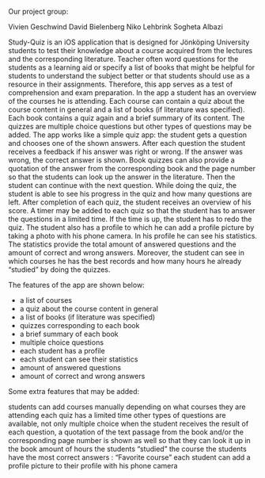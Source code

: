 Our project group:

Vivien Geschwind
David Bielenberg
Niko Lehbrink
Sogheta Albazi


Study-Quiz
is an iOS application that is designed for Jönköping University students to test their knowledge about a course acquired from the lectures and the corresponding literature. Teacher often word questions for the students as a learning aid or specify a list of books that might be helpful for students to understand the subject better or that students should use as a resource in their assignments. Therefore, this app serves as a test of comprehension and exam preparation. 
In the app a student has an overview of the courses he is attending. Each course can contain a quiz about the course content in general and a list of books (if literature was specified). Each book contains a quiz again and a brief summary of its content. The quizzes are multiple choice questions but other types of questions may be added. The app works like a simple quiz app: the student gets a question and chooses one of the shown answers. After each question the student receives a feedback if his answer was right or wrong. If the answer was wrong, the correct answer is shown. Book quizzes can also provide a quotation of the answer from the corresponding book and the page number so that the students can look up the answer in the literature. Then the student can continue with the next question. While doing the quiz, the student is able to see his progress in the quiz and how many questions are left. After completion of each quiz, the student receives an overview of his score. A timer may be added to each quiz so that the student has to answer the questions in a limited time. If the time is up, the student has to redo the quiz. The student also has a profile to which he can add a profile picture by taking a photo with his phone camera. In his profile he can see his statistics. The statistics provide the total amount of answered questions and the amount of correct and wrong answers. Moreover, the student can see in which courses he has the best records and how many hours he already “studied” by doing the quizzes.  

The features of the app are shown below:

- a list of courses 
- a quiz about the course content in general
- a list of books (if literature was specified) 
- quizzes corresponding to each book
- a brief summary of each book 
- multiple choice questions
- each student has a profile 
- each student can see their statistics
- amount of answered questions
- amount of correct and wrong answers


Some extra features that may be added:

students can add courses manually depending on what courses they are attending
each quiz has a limited time
other types of questions are available, not only multiple choice 
when the student receives the result of each question, a quotation of the text passage from the book and/or the corresponding page number is shown as well so that they can look it up in the book 
amount of hours the students “studied” 
the course the students have the most correct answers : “Favorite course” 
each student can add a profile picture to their profile with his phone camera 
